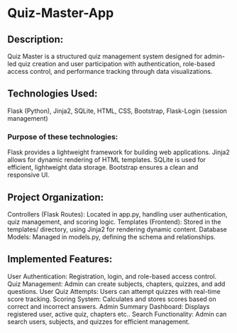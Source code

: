 # Quiz-Master-App

## Description:
Quiz Master is a structured quiz management system designed for admin-led quiz creation and user participation with authentication, role-based access control, and performance tracking through data visualizations.

## Technologies Used:
Flask (Python),  Jinja2, SQLite, HTML, CSS, Bootstrap, Flask-Login (session management) 

### Purpose of these technologies:
Flask provides a lightweight framework for building web applications.
Jinja2 allows for dynamic rendering of HTML templates.
SQLite is used for efficient, lightweight data storage.
Bootstrap ensures a clean and responsive UI.
 
## Project Organization:
Controllers (Flask Routes): Located in app.py, handling user authentication, quiz management, and scoring logic.
Templates (Frontend): Stored in the templates/ directory, using Jinja2 for rendering dynamic content.
Database Models: Managed in models.py, defining the schema and relationships.

## Implemented Features:
User Authentication: Registration, login, and role-based access control.
Quiz Management: Admin can create subjects, chapters, quizzes, and add questions.
User Quiz Attempts: Users can attempt quizzes with real-time score tracking.
Scoring System: Calculates and stores scores based on correct and incorrect answers.
Admin Summary Dashboard: Displays registered user, active quiz, chapters etc..
Search Functionality: Admin can search users, subjects, and quizzes for efficient management. 
